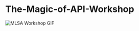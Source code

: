 # The-Magic-of-API-Workshop

![MLSA Workshop GIF](https://github.com/Shueyi/The-Magic-of-API-Workshop/assets/93110288/cf8cd771-4547-4e54-a504-4607750ae08a)
